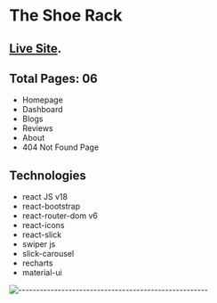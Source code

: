# The Shoe Rack

## [Live Site](https://the-shoe-rack-45-04-2022-a9.netlify.app/about).


## Total Pages: 06
* Homepage
* Dashboard
* Blogs
* Reviews
* About 
* 404 Not Found Page


## Technologies
* react JS v18
* react-bootstrap 
* react-router-dom v6
* react-icons
* react-slick
* swiper js
* slick-carousel
* recharts
* material-ui

![-----------------------------------------------------](https://raw.githubusercontent.com/andreasbm/readme/master/assets/lines/rainbow.png)
